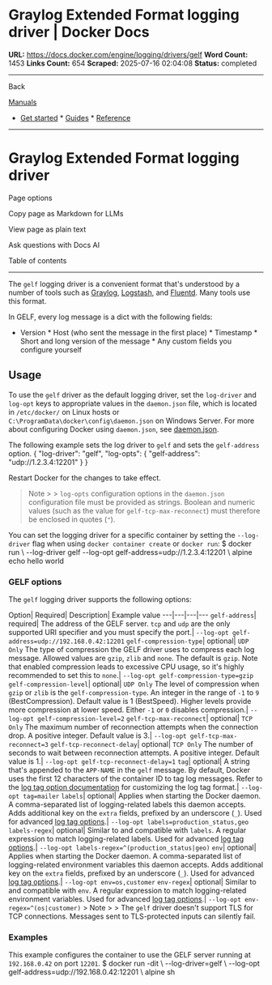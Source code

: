 # Graylog Extended Format logging driver | Docker Docs

**URL:** https://docs.docker.com/engine/logging/drivers/gelf
**Word Count:** 1453
**Links Count:** 654
**Scraped:** 2025-07-16 02:04:08
**Status:** completed

---

Back

[Manuals](https://docs.docker.com/manuals/)

  * [Get started](https://docs.docker.com/get-started/)   * [Guides](https://docs.docker.com/guides/)   * [Reference](https://docs.docker.com/reference/)

* * *

# Graylog Extended Format logging driver

Page options

Copy page as Markdown for LLMs

View page as plain text

Ask questions with Docs AI

Table of contents

* * *

The `gelf` logging driver is a convenient format that's understood by a number of tools such as [Graylog](https://www.graylog.org/), [Logstash](https://www.elastic.co/products/logstash), and [Fluentd](https://www.fluentd.org). Many tools use this format.

In GELF, every log message is a dict with the following fields:

  * Version   * Host \(who sent the message in the first place\)   * Timestamp   * Short and long version of the message   * Any custom fields you configure yourself

## Usage

To use the `gelf` driver as the default logging driver, set the `log-driver` and `log-opt` keys to appropriate values in the `daemon.json` file, which is located in `/etc/docker/` on Linux hosts or `C:\ProgramData\docker\config\daemon.json` on Windows Server. For more about configuring Docker using `daemon.json`, see [daemon.json](https://docs.docker.com/reference/cli/dockerd/#daemon-configuration-file).

The following example sets the log driver to `gelf` and sets the `gelf-address` option.               {       "log-driver": "gelf",       "log-opts": {         "gelf-address": "udp://1.2.3.4:12201"       }     }

Restart Docker for the changes to take effect.

> Note >  > `log-opts` configuration options in the `daemon.json` configuration file must be provided as strings. Boolean and numeric values \(such as the value for `gelf-tcp-max-reconnect`\) must therefore be enclosed in quotes \(`"`\).

You can set the logging driver for a specific container by setting the `--log-driver` flag when using `docker container create` or `docker run`:               $ docker run \           --log-driver gelf --log-opt gelf-address=udp://1.2.3.4:12201 \           alpine echo hello world     

### GELF options

The `gelf` logging driver supports the following options:

Option| Required| Description| Example value   ---|---|---|---   `gelf-address`| required| The address of the GELF server. `tcp` and `udp` are the only supported URI specifier and you must specify the port.| `--log-opt gelf-address=udp://192.168.0.42:12201`   `gelf-compression-type`| optional| `UDP Only` The type of compression the GELF driver uses to compress each log message. Allowed values are `gzip`, `zlib` and `none`. The default is `gzip`. Note that enabled compression leads to excessive CPU usage, so it's highly recommended to set this to `none`.| `--log-opt gelf-compression-type=gzip`   `gelf-compression-level`| optional| `UDP Only` The level of compression when `gzip` or `zlib` is the `gelf-compression-type`. An integer in the range of `-1` to `9` \(BestCompression\). Default value is 1 \(BestSpeed\). Higher levels provide more compression at lower speed. Either `-1` or `0` disables compression.| `--log-opt gelf-compression-level=2`   `gelf-tcp-max-reconnect`| optional| `TCP Only` The maximum number of reconnection attempts when the connection drop. A positive integer. Default value is 3.| `--log-opt gelf-tcp-max-reconnect=3`   `gelf-tcp-reconnect-delay`| optional| `TCP Only` The number of seconds to wait between reconnection attempts. A positive integer. Default value is 1.| `--log-opt gelf-tcp-reconnect-delay=1`   `tag`| optional| A string that's appended to the `APP-NAME` in the `gelf` message. By default, Docker uses the first 12 characters of the container ID to tag log messages. Refer to the [log tag option documentation](https://docs.docker.com/engine/logging/log_tags/) for customizing the log tag format.| `--log-opt tag=mailer`   `labels`| optional| Applies when starting the Docker daemon. A comma-separated list of logging-related labels this daemon accepts. Adds additional key on the `extra` fields, prefixed by an underscore \(`_`\). Used for advanced [log tag options](https://docs.docker.com/engine/logging/log_tags/).| `--log-opt labels=production_status,geo`   `labels-regex`| optional| Similar to and compatible with `labels`. A regular expression to match logging-related labels. Used for advanced [log tag options](https://docs.docker.com/engine/logging/log_tags/).| `--log-opt labels-regex=^(production_status|geo)`   `env`| optional| Applies when starting the Docker daemon. A comma-separated list of logging-related environment variables this daemon accepts. Adds additional key on the `extra` fields, prefixed by an underscore \(`_`\). Used for advanced [log tag options](https://docs.docker.com/engine/logging/log_tags/).| `--log-opt env=os,customer`   `env-regex`| optional| Similar to and compatible with `env`. A regular expression to match logging-related environment variables. Used for advanced [log tag options](https://docs.docker.com/engine/logging/log_tags/).| `--log-opt env-regex=^(os|customer)`      > Note >  > The `gelf` driver doesn't support TLS for TCP connections. Messages sent to TLS-protected inputs can silently fail.

### Examples

This example configures the container to use the GELF server running at `192.168.0.42` on port `12201`.               $ docker run -dit \         --log-driver=gelf \         --log-opt gelf-address=udp://192.168.0.42:12201 \         alpine sh